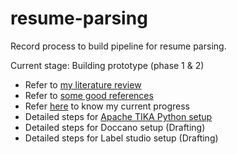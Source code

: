 # resume-parsing
Record process to build pipeline for resume parsing.

Current stage: Building prototype (phase 1 & 2)

   - Refer to [my literature review](literature-review.md) <br>
   - Refer to [some good references](good-reference.md) <br>
   - Refer [here](Weekly-progress.md) to know my current progress <br>
   - Detailed steps for [Apache TIKA Python setup](tika-python-setup.md)
   - Detailed steps for Doccano setup (Drafting)
   - Detailed steps for Label studio setup (Drafting)

